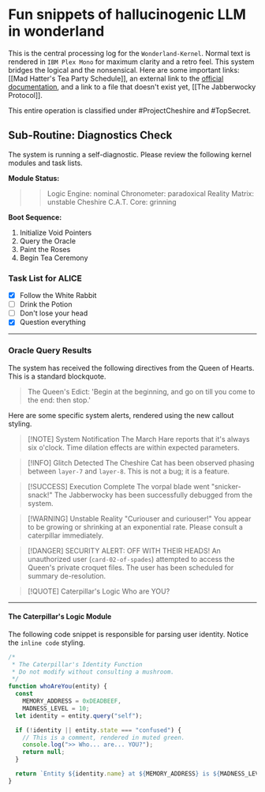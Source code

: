 # Fun snippets of hallucinogenic LLM in wonderland


This is the central processing log for the `Wonderland-Kernel`. Normal text is rendered in `IBM Plex Mono` for maximum clarity and a retro feel. This system bridges the logical and the nonsensical. Here are some important links: [[Mad Hatter's Tea Party Schedule]], an external link to the [official documentation](https://obsidian.md), and a link to a file that doesn't exist yet, [[The Jabberwocky Protocol]].

This entire operation is classified under #ProjectCheshire and #TopSecret.

## Sub-Routine: Diagnostics Check

The system is running a self-diagnostic. Please review the following kernel modules and task lists.

**Module Status:**
>> Logic Engine: nominal
>> Chronometer: paradoxical
>> Reality Matrix: unstable
>> Cheshire C.A.T. Core: grinning

**Boot Sequence:**
1. Initialize Void Pointers
2. Query the Oracle
3. Paint the Roses
4. Begin Tea Ceremony

### Task List for ALICE

- [x] Follow the White Rabbit
- [ ] Drink the Potion
- [ ] Don't lose your head
- [x] Question everything

---

### Oracle Query Results

The system has received the following directives from the Queen of Hearts. This is a standard blockquote.

> The Queen's Edict: 'Begin at the beginning, and go on till you come to the end: then stop.'

Here are some specific system alerts, rendered using the new callout styling.

> [!NOTE] System Notification
> The March Hare reports that it's always six o'clock. Time dilation effects are within expected parameters.

> [!INFO] Glitch Detected
> The Cheshire Cat has been observed phasing between `layer-7` and `layer-8`. This is not a bug; it is a feature.

> [!SUCCESS] Execution Complete
> The vorpal blade went "snicker-snack!" The Jabberwocky has been successfully debugged from the system.

> [!WARNING] Unstable Reality
> "Curiouser and curiouser!" You appear to be growing or shrinking at an exponential rate. Please consult a caterpillar immediately.

> [!DANGER] SECURITY ALERT: OFF WITH THEIR HEADS!
> An unauthorized user (`card-02-of-spades`) attempted to access the Queen's private croquet files. The user has been scheduled for summary de-resolution.

> [!QUOTE] Caterpillar's Logic
> Who are YOU?

---

#### The Caterpillar's Logic Module

The following code snippet is responsible for parsing user identity. Notice the `inline code` styling.

```javascript
/*
 * The Caterpillar's Identity Function
 * Do not modify without consulting a mushroom.
 */
function whoAreYou(entity) {
  const
    MEMORY_ADDRESS = 0xDEADBEEF,
    MADNESS_LEVEL = 10;
  let identity = entity.query("self");

  if (!identity || entity.state === "confused") {
    // This is a comment, rendered in muted green.
    console.log(">> Who... are... YOU?");
    return null;
  }

  return `Entity ${identity.name} at ${MEMORY_ADDRESS} is ${MADNESS_LEVEL}% mad.`;
}
